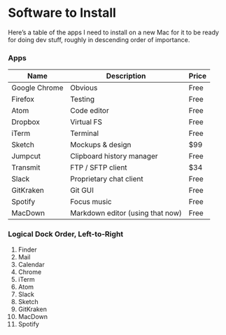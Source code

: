 # Software to Install
Here’s a table of the apps I need to install on a new Mac for it to be ready for doing dev stuff, roughly in descending order of importance.

### Apps
| Name | Description | Price |
|---|---|---|
Google Chrome | Obvious | Free
Firefox | Testing | Free
Atom | Code editor | Free
Dropbox | Virtual FS | Free
iTerm | Terminal | Free
Sketch | Mockups & design | $99
Jumpcut | Clipboard history manager | Free
Transmit | FTP / SFTP client | $34
Slack | Proprietary chat client  | Free
GitKraken | Git GUI | Free
Spotify | Focus music | Free
MacDown | Markdown editor (using that now) | Free

### Logical Dock Order, Left-to-Right
1. Finder
1. Mail
1. Calendar
1. Chrome
1. iTerm
1. Atom
1. Slack
1. Sketch
1. GitKraken
1. MacDown
1. Spotify
